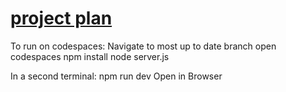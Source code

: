 #  [project plan](https://docs.google.com/document/d/1rhfYUiwfEcJflgWOxMD4YZP5cYURE9gLWId-TzHLc6o/edit?usp=sharing)

To run on codespaces:
Navigate to most up to date branch
open codespaces
npm install
node server.js

In a second terminal:
npm run dev
Open in Browser
